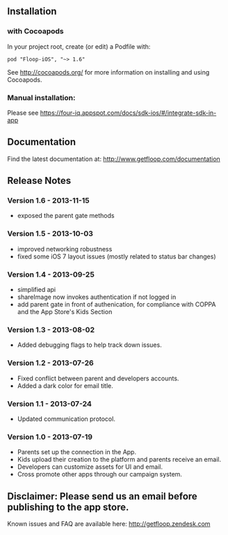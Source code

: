 ## Installation 

### with Cocoapods

In your project root, create (or edit) a Podfile with:

```
pod "Floop-iOS", "~> 1.6"

```

See http://cocoapods.org/ for more information on installing and using Cocoapods.


### Manual installation:

Please see https://four-iq.appspot.com/docs/sdk-ios/#/integrate-sdk-in-app


## Documentation 

Find the latest documentation at:
http://www.getfloop.com/documentation


## Release Notes

### Version 1.6 - 2013-11-15
- exposed the parent gate methods


### Version 1.5 - 2013-10-03
- improved networking robustness
- fixed some iOS 7 layout issues (mostly related to status bar changes) 


### Version 1.4 - 2013-09-25
- simplified api
- shareImage now invokes authentication if not logged in
- add parent gate in front of authenication, for compliance with COPPA and the App Store's Kids Section

### Version 1.3 - 2013-08-02
- Added debugging flags to help track down issues.

### Version 1.2 - 2013-07-26
- Fixed conflict between parent and developers accounts.
- Added a dark color for email title.

### Version 1.1 - 2013-07-24
- Updated communication protocol.

### Version 1.0 - 2013-07-19
- Parents set up the connection in the App.
- Kids upload their creation to the platform and parents receive an email.
- Developers can customize assets for UI and email.
- Cross promote other apps through our campaign system.

## Disclaimer: Please send us an email before publishing to the app store.

Known issues and FAQ are available here: http://getfloop.zendesk.com
